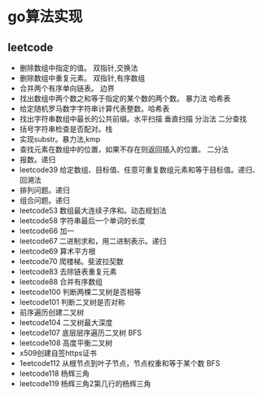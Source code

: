 # go算法实现

## leetcode

* 删除数组中指定的值。 双指针,交换法
* 删除数组中重复元素。 双指针,有序数组
* 合并两个有序单向链表。 边界
* 找出数组中两个数之和等于指定的某个数的两个数。 暴力法 哈希表 
* 给定随机罗马数字字符串计算代表整数。哈希表
* 找出字符串数组中最长的公共前缀。水平扫描 垂直扫描 分治法 二分查找
* 括号字符串检查是否配对。栈
* 实现substr。暴力法,kmp
* 查找元素在数组中的位置，如果不存在则返回插入的位置。 二分法
* 报数。递归
* leetcode39 给定数组、目标值、任意可重复数组元素和等于目标值。递归、回溯法
* 排列问题。递归
* 组合问题。递归
* leetcode53 数组最大连续子序和。动态规划法
* leetcode58 字符串最后一个单词的长度
* leetcode66 加一
* leetcode67 二进制求和，用二进制表示。递归
* leetcode69 算术平方根
* leetcode70 爬楼梯。斐波拉契数
* leetcode83 去除链表重复元素
* leetcode88 合并有序数组
* leetcode100 判断两棵二叉树是否相等
* leetcode101 判断二叉树是否对称
* 前序遍历创建二叉树
* leetcode104 二叉树最大深度
* leetcode107 底层层序遍历二叉树  BFS
* leetcode108 高度平衡二叉树
* x509创建自签https证书
* 1eetcode112 从根节点到叶子节点，节点权重和等于某个数  BFS
* leetcode118 杨辉三角
* leetcode119 杨辉三角2第几行的杨辉三角

